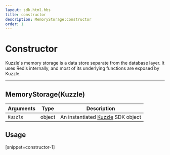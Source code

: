 ```yaml
---
layout: sdk.html.hbs
title: constructor
description: MemoryStorage:constructor
order: 1
---
```


# Constructor

Kuzzle's memory storage is a data store separate from the database layer.
It uses Redis internally, and most of its underlying functions are exposed by Kuzzle.

---

## MemoryStorage(Kuzzle)

| Arguments | Type   | Description                                                     |
| --------- | ------ | --------------------------------------------------------------- |
| `Kuzzle`  | object | An instantiated [Kuzzle](/sdk-reference/js/5/kuzzle) SDK object |

## Usage

[snippet=constructor-1]
